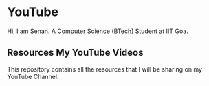 # YouTube
Hi, I am Senan.
A Computer Science (BTech) Student at IIT Goa.

## Resources My YouTube Videos
This repository contains all the resources that I will be sharing on my YouTube Channel.
